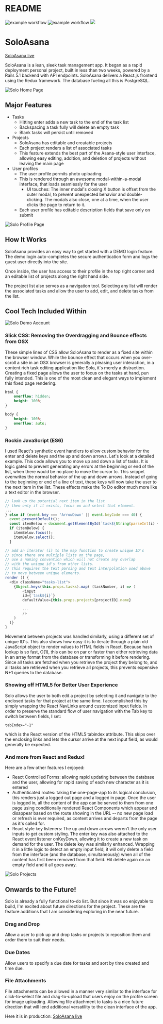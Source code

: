 # README
![example workflow](https://github.com/corsonknowles/SoloAsana/actions/workflows/rails.yml/badge.svg)
![example workflow](https://github.com/corsonknowles/SoloAsana/actions/workflows/rubocop.yml/badge.svg)
<a href="https://codeclimate.com/github/corsonknowles/SoloAsana/test_coverage"><img src="https://api.codeclimate.com/v1/badges/da6c32130bf13fc96f1a/test_coverage" /></a>


# SoloAsana

[SoloAsana live](http://soloasana.com)

[heroku]: http://soloasana.herokuapp.com

SoloAsana is a lean, sleek task management app.
It began as a rapid deployment personal project, built in less than two weeks, powered by a Rails 5.1 backend with API endpoints.
SoloAsana delivers a React.js frontend using the Redux framework.
The database fueling all this is PostgreSQL.

![Solo Home Page](docs/Screenshots/Solo_Home_Page.png)

## Major Features

* Tasks
  - Hitting enter adds a new task to the end of the task list
  - Backspacing a task fully will delete an empty task
  - Blank tasks will persist until removed
* Projects
  - SoloAsana has editable and creatable projects
  - Each project renders a list of associated tasks
  - This feature extends the best part of the Asana-style user interface, allowing easy editing, addition, and deletion of projects without leaving the main page
* User profiles
  - The user profile permits photo uploading
  - This is rendered through an awesome modal-within-a-modal interface, that loads seamlessly for the user
    - UI touches: The inner modal's closing X button is offset from the outer modal, to prevent unexpected behavior and double-clicking. The modals also close, one at a time, when the user clicks the page to return to it.
  - Each user profile has editable description fields that save only on submit

![Solo Profile Page](docs/Screenshots/Solo_Profile_Page.png)

## How It Works

  SoloAsana provides an easy way to get started with a DEMO login feature. The demo login auto-completes the secure authentication form and logs the guest user directly into the site.

  Once inside, the user has access to their profile in the top right corner and an editable list of projects along the right hand side.

  The project list also serves as a navigation tool. Selecting any list will render the associated tasks and allow the user to add, edit, and delete tasks from the list.

## Cool Tech Included Within

![Solo Demo Account](docs/Screenshots/Demo_Login.gif)

### Slick CSS: Removing the Overdragging and Bounce effects from OSX
These simple lines of CSS allow SoloAsana to render as a fixed site within the browser window. While the bounce effect that occurs when you over-scroll a site in an OSX browser is generally a pleasing user interaction, in a content rich task editing application like Solo, it's merely a distraction. Creating a fixed page allows the user to focus on the tasks at hand, pun fully intended. This is one of the most clean and elegant ways to implement this fixed page rendering.

```CSS
html {
    overflow: hidden;
    height: 100%;
}

body {
    height: 100%;
    overflow: auto;
}
```


### Rockin JavaScript (ES6)

I used React's synthetic event handlers to allow custom behavior for the enter and delete keys and the up and down arrows. Let's look at a detailed example.
This code allows you to move up and down a list of tasks. It is logic gated to prevent generating any errors at the beginning or end of the list, when there would be no place to move the cursor to. This snippet overwrites the normal behavior of the up and down arrows. Instead of going to the beginning or end of a line of text, these keys will now take the user to the next item in the list. These effects make the To Do editor much more like a text editor in the browser.
```JavaScript
// look up the potential next item in the list
// then only if it exists, focus on and select that element.
...
} else if (event.key === 'ArrowDown' || event.keyCode === 40) {
  event.preventDefault();
  const itemBelow = document.getElementById(`task${String(parseInt(i) + 1)}`);
  if (itemBelow) {
    itemBelow.focus();
    itemBelow.select();
  }

// add an iterator (i) to the map function to create unique ID's
// since there are multiple lists on the page,
// use a naming convention which will not create any overlap
// with the unique id's from other lists.
// This requires the text parsing and text interpolation used above
// to move between unique elements.
render () {
  <div className="tasks-list">
    {Object.keys(this.props.tasks).map( (taskNumber, i) => (
        <input
        id={`task${i}`}
        defaultValue={this.props.projects[projectID].name}

        ...
        />
    )
  )}  
}
```

Movement between projects was handled similarly, using a different set of unique ID's. This also shows how easy it is to iterate through a plain old JavaScript object to render values to HTML fields in React. Because hash lookup is so fast, O(1), this can be on par or faster than either retrieving data in an array format from the database or transforming it before rendering. Since all tasks are fetched when you retrieve the project they belong to, and all tasks are retrieved when you retrieve all projects, this prevents expensive N+1 queries to the database.

### Showing off HTML5 for Better User Experience

Solo allows the user to both edit a project by selecting it and navigate to the enclosed tasks for that project at the same time. I accomplished this by simply wrapping the React NavLinks around customized input fields. In order to preserve the standard flow of user navigation with the Tab key to switch between fields, I set:
```HTML5
tabIndex="-1"
```

which is the React version of the HTML5 tabindex attribute. This skips over the enclosing links and lets the cursor arrive at the next input field, as would generally be expected.

### And more from React and Redux!
Here are a few other features I enjoyed:

* React Controlled Forms: allowing rapid updating between the database and the user, allowing for rapid saving of each new character as it is entered
* Authenticated routes: taking the one-page-app to its logical conclusion, this renders just a logged out page and a logged in page. Once the user is logged in, all the content of the app can be served to them from one page using conditionally rendered React Components which appear and disappear based on the route showing in the URL -- no new page load or refresh is ever required, as content arrives and departs from the page as it's called for.
* React style key listeners: The up and down arrows weren't the only user inputs to get custom styling. The enter key was also attached to the React event listener onKeyDown, allowing it to create a new task on demand for the user. The delete key was similarly enhanced. Wrapping it in a little logic to detect an empty input field, it will only delete a field from the interface (and the database, simultaneously) when all of the content has first been removed from that field. Hit delete again on an empty field and it all goes away.

![Solo Projects](docs/Screenshots/Solo_Projects.png)

## Onwards to the Future!

Solo is already a fully functional to-do list. But since it was so enjoyable to build, I'm excited about future directions for the project. These are the feature additions that I am considering exploring in the near future.

### Drag and Drop

Allow a user to pick up and drop tasks or projects to reposition them and order them to suit their needs.

### Due Dates

Allow users to specify a due date for tasks and sort by time created and time due.

### File Attachments

File attachments can be allowed in a manner very similar to the interface for click-to-select file and drag-to-upload that users enjoy on the profile screen for image uploading. Allowing file attachment to tasks is a nice future direction that will lend additional versatility to the clean interface of the app.

Here it is in production: [SoloAsana live](http://soloasana.com)
